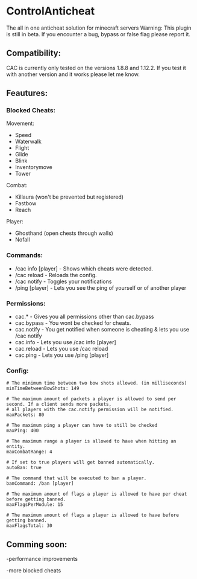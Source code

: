 # ControlAnticheat
The all in one anticheat solution for minecraft servers
Warning: This plugin is still in beta. If you encounter a bug, bypass or false flag please report it.

## Compatibility:
CAC is currently only tested on the versions 1.8.8 and 1.12.2. If you test it with another version and it works please let me know.

## Feautures:
### Blocked Cheats:

Movement:
- Speed
- Waterwalk
- Flight
- Glide
- Blink
- Inventorymove
- Tower

Combat:
- Killaura (won't be prevented but registered)
- Fastbow
- Reach

Player:
- Ghosthand (open chests through walls)
- Nofall

### Commands:
- /cac info [player] - Shows which cheats were detected.
- /cac reload - Reloads the config.
- /cac notify - Toggles your notifications
- /ping [player] - Lets you see the ping of yourself or of another player

### Permissions:
- cac.* - Gives you all permissions other than cac.bypass
- cac.bypass - You wont be checked for cheats.
- cac.notify - You get notified when someone is cheating & lets you use /cac notify
- cac.info - Lets you use /cac info [player]
- cac.reload - Lets you use /cac reload
- cac.ping - Lets you use /ping [player]

### Config:
```
# The minimum time between two bow shots allowed. (in milliseconds)
minTimeBetweenBowShots: 149

# The maximum amount of packets a player is allowed to send per second. If a client sends more packets,
# all players with the cac.notify permission will be notified.
maxPackets: 80

# The maximum ping a player can have to still be checked
maxPing: 400

# The maximum range a player is allowed to have when hitting an entity.
maxCombatRange: 4

# If set to true players will get banned automatically.
autoBan: true

# The command that will be executed to ban a player.
banCommand: /ban [player]

# The maximum amount of flags a player is allowed to have per cheat before getting banned.
maxFlagsPerModule: 15

# The maximum amount of flags a player is allowed to have before getting banned.
maxFlagsTotal: 30  
```


 
## Comming soon:

-performance improvements

-more blocked cheats

